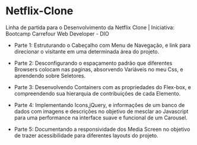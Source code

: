 # Netflix-Clone
Linha de partida para o Desenvolvimento da Netflix Clone | Iniciativa: Bootcamp Carrefour Web Developer - DIO

* Parte 1:  Estruturando o Cabeçalho com Menu de Navegação, e link para direcionar o visitante em uma determinada área do projeto.

* Parte 2: Desconfigurando o espaçamento padrão que diferentes Browsers colocam nas paginas, absorvendo Variáveis no meu Css, e aprendendo sobre Seletores.

* Parte 3: Desenvolvendo Containers com as propriedades do Flex-box, e compreendendo sua hierarquia de contribuições de cada Elemento.

* Parte 4: Implementando Icons,jQuery, e informações de um banco de dados com imagens e descrições no objetivo de mesclar ao Javascript para uma performance na interface suave e funcional de um Carousel.

* Parte 5: Documentando a responsividade dos Media Screen no objetivo de trazer acessibilidade para diferentes layouts do projeto.

